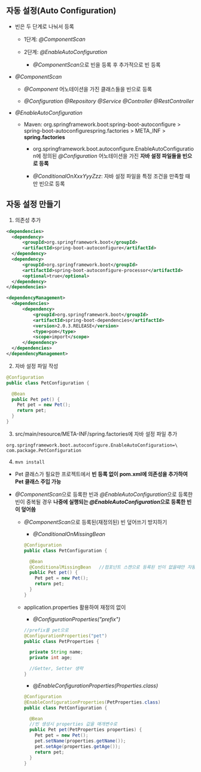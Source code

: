 ## 자동 설정(Auto Configuration)

- 빈은 두 단계로 나눠서 등록

  - 1단계: *@ComponentScan*

  - 2단계: *@EnableAutoConfiguration*
  
    - *@ComponentScan*으로 빈을 등록 후 추가적으로 빈 등록

- *@ComponentScan*

  - *@Component* 어노테이션을 가진 클래스들을 빈으로 등록
  
  - *@Configuration* *@Repository* *@Service* *@Controller* *@RestController*
  
- *@EnableAutoConfiguration*

  - Maven: org.springframework.boot:spring-boot-autoconfigure > spring-boot-autoconfigurespring.factories > META_INF > **spring.factories**
  
    - org.springframework.boot.autoconfigure.EnableAutoConfiguration에 정의된 *@Configuration* 어노테이션을 가진 **자바 설정 파일들을 빈으로 등록**
  
    - *@ConditionalOnXxxYyyZzz*: 자바 설정 파일을 특정 조건을 만족할 때만 빈으로 등록
    
## 자동 설정 만들기

1. 의존성 추가
```xml
<dependencies>
  <dependency>
      <groupId>org.springframework.boot</groupId>
      <artifactId>spring-boot-autoconfigure</artifactId>
  </dependency>
  <dependency>
      <groupId>org.springframework.boot</groupId>
      <artifactId>spring-boot-autoconfigure-processor</artifactId>
      <optional>true</optional>
  </dependency>
</dependencies>

<dependencyManagement>
  <dependencies>
      <dependency>
          <groupId>org.springframework.boot</groupId>
          <artifactId>spring-boot-dependencies</artifactId>
          <version>2.0.3.RELEASE</version>
          <type>pom</type>
          <scope>import</scope>
      </dependency>
  </dependencies>
</dependencyManagement>
```

2. 자바 설정 파일 작성
```java
@Configuration
public class PetConfiguration {

  @Bean
  public Pet pet() {
    Pet pet = new Pet();
    return pet;
  }
}
```

3. src/main/resource/META-INF/spring.factories에 자바 설정 파일 추가
```
org.springframework.boot.autoconfigure.EnableAutoConfiguration=\
com.package.PetConfiguration
```

4. ```mvn install```

- Pet 클래스가 필요한 프로젝트에서 **빈 등록 없이 pom.xml에 의존성을 추가하여 Pet 클래스 주입 가능**

- *@ComponentScan*으로 등록한 빈과 *@EnableAutoConfiguration*으로 등록한 빈이 중복될 경우 **나중에 실행되는 *@EnableAutoConfiguration*으로 등록한  빈이  덮어씀**
  
  - *@ComponentScan*으로 등록된(재정의된) 빈 덮어쓰기 방지하기
  
    - *@ConditionalOnMissingBean*

    ```java
    @Configuration
    public class PetConfiguration {

      @Bean
      @ConditionalMissingBean   //컴포넌트 스캔으로 등록된 빈이 없을때만 자동 설정으로 빈 등록
      public Pet pet() {
        Pet pet = new Pet();
        return pet;
      }
    }
    ```
  - application.properties 활용하여 재정의 없이
  
    - *@ConfigurationProperties("prefix")*

    ```java
    //prefix를 pet으로
    @ConfigurationProperties("pet")
    public class PetProperties {

      private String name;
      private int age;

      //Getter, Setter 생략
    }
    ```
    
    - @*EnableConfigurationProperties(Properties.class)*

    ```java
    @Configuration
    @EnableConfigurationProperties(PetProperties.class)
    public class PetConfiguration {

      @Bean
      //빈 생성시 properties 값을 매개변수로
      public Pet pet(PetProperties properties) {
        Pet pet = new Pet();
        pet.setName(properties.getName());
        pet.setAge(properties.getAge());
        return pet;
      }
    }
    ```
